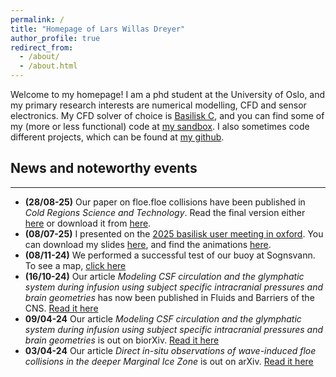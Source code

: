 ```yaml
---
permalink: /
title: "Homepage of Lars Willas Dreyer"
author_profile: true
redirect_from: 
  - /about/
  - /about.html
---
```


Welcome to my homepage!  I am a phd student at the University of Oslo, and my
primary research interests are numerical modelling, CFD and sensor electronics. My CFD solver of choice is
[Basilisk C](http://www.basilisk.fr), and you can find some of my (more or less functional) code at [my sandbox](basilisk.fr/sandbox/larswd/README). I also sometimes code different projects, which can be found at [my github](github.com/larswd). 

## News and noteworthy events
---------
- **(28/08-25)** Our paper on floe.floe collisions have been published in *Cold Regions Science and Technology*. Read the final version either [here](https://drive.proton.me/urls/Y40XK19S5G#30Sd4TE0Wxhw) or download it from [here](../files/CRSTpaper.pdf). 
- **(08/07-25)** I presented on the [2025 basilisk user meeting in oxford](http://basilisk.fr/BGUM2025). You can download my slides [here](../files/BGUM25.pdf), and find the animations [here](https://drive.proton.me/urls/Y40XK19S5G#30Sd4TE0Wxhw).
- **(08/11-24)** We performed a successful test of our buoy at Sognsvann. To see a map, [click here](../_portfolio/sognsvann.md)
- **(16/10-24)** Our article *Modeling CSF circulation and the glymphatic system during infusion using subject specific intracranial pressures and brain geometries* has now  been published in Fluids and Barriers of the CNS. [Read it here](https://fluidsbarrierscns.biomedcentral.com/articles/10.1186/s12987-024-00582-0)
- **09/04-24** Our article *Modeling CSF circulation and the glymphatic system during infusion using subject specific intracranial pressures and brain geometries* is out on biorXiv. [Read it here](https://www.biorxiv.org/content/10.1101/2024.04.08.588508v1.abstract)
- **03/04-24** Our article *Direct in-situ observations of wave-induced floe collisions in the deeper Marginal Ice Zone* is out on arXiv. [Read it here](https://arxiv.org/abs/2404.02750)
